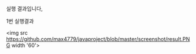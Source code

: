 실행 결과입니다,

1번 실행결과

<img src https://github.com/max4779/javaproject/blob/master/screenshot/result.PNG width '60'>
